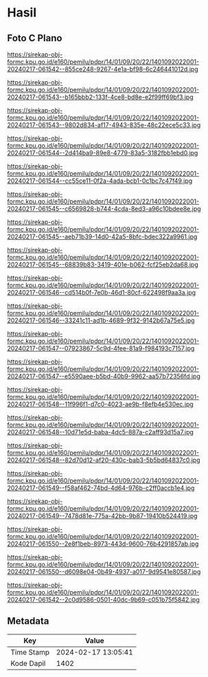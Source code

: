 # Hasil

## Foto C Plano

https://sirekap-obj-formc.kpu.go.id/e160/pemilu/pdpr/14/01/09/20/22/1401092022001-20240217-061542--855ce248-9267-4e1a-bf98-6c246441012d.jpg

https://sirekap-obj-formc.kpu.go.id/e160/pemilu/pdpr/14/01/09/20/22/1401092022001-20240217-061543--b165bbb2-133f-4ce8-bd8e-e2f99ff69bf3.jpg

https://sirekap-obj-formc.kpu.go.id/e160/pemilu/pdpr/14/01/09/20/22/1401092022001-20240217-061543--9802d834-af17-4943-835e-48c22ece5c33.jpg

https://sirekap-obj-formc.kpu.go.id/e160/pemilu/pdpr/14/01/09/20/22/1401092022001-20240217-061544--2d414ba9-89e8-4779-83a5-3182fbb1ebd0.jpg

https://sirekap-obj-formc.kpu.go.id/e160/pemilu/pdpr/14/01/09/20/22/1401092022001-20240217-061544--cc55ce11-0f2a-4ada-bcb1-0c1bc7c47f49.jpg

https://sirekap-obj-formc.kpu.go.id/e160/pemilu/pdpr/14/01/09/20/22/1401092022001-20240217-061545--c6569828-b744-4cda-8ed3-a96c10bdee8e.jpg

https://sirekap-obj-formc.kpu.go.id/e160/pemilu/pdpr/14/01/09/20/22/1401092022001-20240217-061545--aeb71b39-14d0-42a5-8bfc-bdec322a9961.jpg

https://sirekap-obj-formc.kpu.go.id/e160/pemilu/pdpr/14/01/09/20/22/1401092022001-20240217-061545--68839b83-3419-401e-b062-fcf25eb2da68.jpg

https://sirekap-obj-formc.kpu.go.id/e160/pemilu/pdpr/14/01/09/20/22/1401092022001-20240217-061546--cd514b0f-7e0b-46d1-80cf-622498f9aa3a.jpg

https://sirekap-obj-formc.kpu.go.id/e160/pemilu/pdpr/14/01/09/20/22/1401092022001-20240217-061546--33241c11-ad1b-4689-9f32-9142b67a75e5.jpg

https://sirekap-obj-formc.kpu.go.id/e160/pemilu/pdpr/14/01/09/20/22/1401092022001-20240217-061547--07923867-5c9d-4fee-81a9-f984193c7157.jpg

https://sirekap-obj-formc.kpu.go.id/e160/pemilu/pdpr/14/01/09/20/22/1401092022001-20240217-061547--e5590aee-b5bd-40b9-9962-aa57b72356fd.jpg

https://sirekap-obj-formc.kpu.go.id/e160/pemilu/pdpr/14/01/09/20/22/1401092022001-20240217-061548--11f996f1-d7c0-4023-ae9b-f8efb4e530ec.jpg

https://sirekap-obj-formc.kpu.go.id/e160/pemilu/pdpr/14/01/09/20/22/1401092022001-20240217-061548--10d71e5d-baba-4dc5-887a-c2aff93d15a7.jpg

https://sirekap-obj-formc.kpu.go.id/e160/pemilu/pdpr/14/01/09/20/22/1401092022001-20240217-061548--82d70d12-af20-430c-bab3-5b5bd64837c0.jpg

https://sirekap-obj-formc.kpu.go.id/e160/pemilu/pdpr/14/01/09/20/22/1401092022001-20240217-061549--f58af462-74bd-4d64-976b-c2ff0accb1e4.jpg

https://sirekap-obj-formc.kpu.go.id/e160/pemilu/pdpr/14/01/09/20/22/1401092022001-20240217-061549--7478d81e-775a-42bb-9b87-19410b524419.jpg

https://sirekap-obj-formc.kpu.go.id/e160/pemilu/pdpr/14/01/09/20/22/1401092022001-20240217-061550--2e8f1beb-8973-443d-9600-76b4291857ab.jpg

https://sirekap-obj-formc.kpu.go.id/e160/pemilu/pdpr/14/01/09/20/22/1401092022001-20240217-061550--d6098e04-0b49-4937-a017-9d9541e80587.jpg

https://sirekap-obj-formc.kpu.go.id/e160/pemilu/pdpr/14/01/09/20/22/1401092022001-20240217-061542--2c0d9586-0501-40dc-9b69-c051b75f5842.jpg


## Metadata

| Key        | Value               |
| ---------- | ------------------- |
| Time Stamp | 2024-02-17 13:05:41 |
| Kode Dapil | 1402                |



